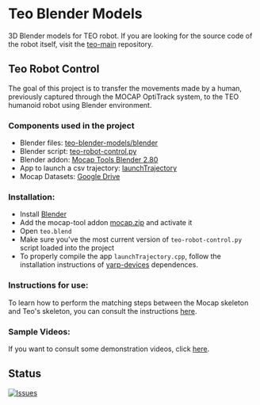 # Teo Blender Models
3D Blender models for TEO robot. If you are looking for the source code of the robot itself, visit the [teo-main](https://github.com/roboticslab-uc3m/teo-main) repository.

## Teo Robot Control
The goal of this project is to transfer the movements made by a human, previously captured through the MOCAP OptiTrack system, to the TEO humanoid robot using Blender environment.

### Components used in the project 
- Blender files: [teo-blender-models/blender](https://github.com/roboticslab-uc3m/teo-blender-models/tree/master/blender)
- Blender script: [teo-robot-control.py](https://github.com/roboticslab-uc3m/teo-blender-models/blob/master/src/python/teo-robot-control.py)
- Blender addon: [Mocap Tools Blender 2.80](https://github.com/roboticslab-uc3m/mocap-tools/tree/master/blender)
- App to launch a csv trajectory: [launchTrajectory](https://github.com/roboticslab-uc3m/teo-blender-models/blob/master/src/cpp/launchTrajectory.cpp)
- Mocap Datasets: [Google Drive](https://drive.google.com/drive/folders/1QRin71083aNa0jIDcXIBoSTAI2zFKBtt?usp=sharing)

### Installation: 
- Install [Blender](https://www.blender.org/download/)
- Add the mocap-tool addon [mocap.zip](https://github.com/jlsneto/blender-addons/releases/download/mocap-28x/mocap.zip) and activate it 
- Open `teo.blend`
- Make sure you've the most current version of `teo-robot-control.py` script loaded into the project 
- To properly compile the app `launchTrajectory.cpp`, follow the installation instructions of [yarp-devices](https://github.com/roboticslab-uc3m/yarp-devices/blob/master/doc/yarp-devices-install.md) dependences.

### Instructions for use:
To learn how to perform the matching steps between the Mocap skeleton and Teo's skeleton, you can consult the instructions [here](https://github.com/roboticslab-uc3m/teo-blender-models/blob/master/doc/teo-robot-control-instructions.md). 

### Sample Videos:
If you want to consult some demonstration videos, click [here](https://github.com/roboticslab-uc3m/teo-blender-models/blob/master/doc/teo-robot-control-videos.md). 

## Status
[![Issues](https://img.shields.io/github/issues/roboticslab-uc3m/teo-blender-models.svg?label=Issues)](https://github.com/roboticslab-uc3m/teo-blender-models/issues)
